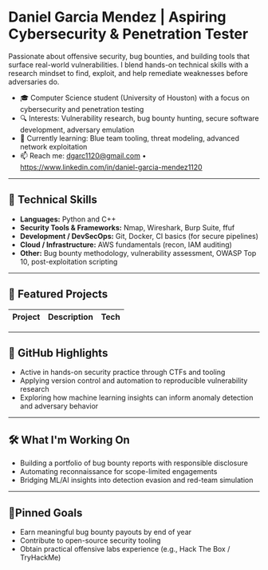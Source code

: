 # Daniel Garcia Mendez | Aspiring Cybersecurity & Penetration Tester

Passionate about offensive security, bug bounties, and building tools that surface real-world vulnerabilities. I blend hands-on technical skills with a research mindset to find, exploit, and help remediate weaknesses before adversaries do.

- 🎓 Computer Science student (University of Houston) with a focus on cybersecurity and penetration testing  
- 🔍 Interests: Vulnerability research, bug bounty hunting, secure software development, adversary emulation  
- 🚀 Currently learning: Blue team tooling, threat modeling, advanced network exploitation  
- 📫 Reach me: dgarc1120@gmail.com • https://www.linkedin.com/in/daniel-garcia-mendez1120

---

## 🔧 Technical Skills

- **Languages:** Python and C++ 
- **Security Tools & Frameworks:** Nmap, Wireshark, Burp Suite, ffuf  
- **Development / DevSecOps:** Git, Docker, CI basics (for secure pipelines)  
- **Cloud / Infrastructure:** AWS fundamentals (recon, IAM auditing)  
- **Other:** Bug bounty methodology, vulnerability assessment, OWASP Top 10, post-exploitation scripting

---

## 📁 Featured Projects

| Project | Description | Tech |
|--------|-------------|------|


---

## 🎯 GitHub Highlights

- Active in hands-on security practice through CTFs and tooling  
- Applying version control and automation to reproducible vulnerability research  
- Exploring how machine learning insights can inform anomaly detection and adversary behavior

---

## 🛠️ What I'm Working On

- Building a portfolio of bug bounty reports with responsible disclosure  
- Automating reconnaissance for scope-limited engagements  
- Bridging ML/AI insights into detection evasion and red-team simulation  

---

## 📌Pinned Goals

- Earn meaningful bug bounty payouts by end of year  
- Contribute to open-source security tooling  
- Obtain practical offensive labs experience (e.g., Hack The Box / TryHackMe)

